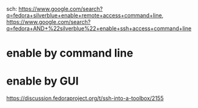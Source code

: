 sch: https://www.google.com/search?q=fedora+silverblue+enable+remote+access+command+line, https://www.google.com/search?q=fedora+AND+%22silverblue%22+enable+ssh+access+command+line

# enable by command line

# enable by GUI
https://discussion.fedoraproject.org/t/ssh-into-a-toolbox/2155
